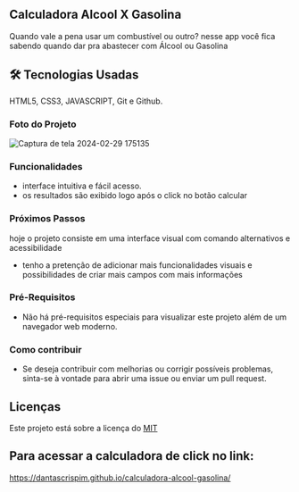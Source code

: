 ## Calculadora Alcool X Gasolina
Quando vale a pena usar um combustível ou outro? nesse app você fica sabendo quando dar pra abastecer com Álcool ou Gasolina

## 🛠 Tecnologias Usadas
HTML5, CSS3, JAVASCRIPT, Git e Github.

### Foto do Projeto
![Captura de tela 2024-02-29 175135](https://github.com/dantascrispim/calculadora-alcool-gasolina/assets/114705745/d95ed6c4-a607-4925-8f8d-58516572073c)

### Funcionalidades

* interface intuitiva e fácil acesso.
* os resultados são exibido logo após o click no botão calcular


### Próximos Passos
hoje o projeto consiste em uma interface visual com comando alternativos e acessibilidade

* tenho a pretenção de adicionar mais funcionalidades visuais e possibilidades de criar mais campos com mais informações

### Pré-Requisitos

* Não há pré-requisitos especiais para visualizar este projeto além de um navegador web moderno.

### Como contribuir 
* Se deseja contribuir com melhorias ou corrigir possíveis problemas, sinta-se à vontade para abrir uma issue ou enviar um pull request.

## Licenças

Este projeto está sobre a licença do [MIT](https://choosealicense.com/licenses/mit/)


## Para acessar a calculadora de  click no link:
https://dantascrispim.github.io/calculadora-alcool-gasolina/

